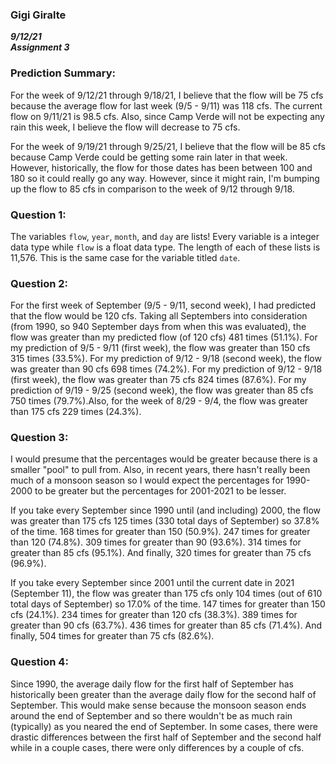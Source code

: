 ### **Gigi Giralte**
***9/12/21 \
Assignment 3***

### Prediction Summary:
For the week of 9/12/21 through 9/18/21, I believe that the flow will be 75 cfs because the average flow for last week (9/5 - 9/11) was 118 cfs. The current flow on 9/11/21 is 98.5 cfs. Also, since Camp Verde will not be expecting any rain this week, I believe the flow will decrease to 75 cfs.

For the week of 9/19/21 through 9/25/21, I believe that the flow will be 85 cfs because Camp Verde could be getting some rain later in that week. However, historically, the flow for those dates has been between 100 and 180 so it could really go any way. However, since it might rain, I'm bumping up the flow to 85 cfs in comparison to the week of 9/12 through 9/18.

### Question 1:
The variables `flow`, `year`, `month`, and `day` are lists! Every variable is a integer data type while `flow` is a float data type. The length of each of these lists is 11,576. This is the same case for the variable titled `date`.

### Question 2:
For the first week of September (9/5 - 9/11, second week), I had predicted that the flow would be 120 cfs. Taking all Septembers into consideration (from 1990, so 940 September days from when this was evaluated), the flow was greater than my predicted flow (of 120 cfs) 481 times (51.1%). For my prediction of 9/5 - 9/11 (first week), the flow was greater than 150 cfs 315 times (33.5%). For my prediction of 9/12 - 9/18 (second week), the flow was greater than 90 cfs 698 times (74.2%). For my prediction of 9/12 - 9/18 (first week), the flow was greater than 75 cfs 824 times (87.6%). For my prediction of 9/19 - 9/25 (second week), the flow was greater than 85 cfs 750 times (79.7%).Also, for the week of 8/29 - 9/4, the flow was greater than 175 cfs 229 times (24.3%).

### Question 3:
I would presume that the percentages would be greater because there is a smaller "pool" to pull from. Also, in recent years, there hasn't really been much of a monsoon season so I would expect the percentages for 1990-2000 to be greater but the percentages for 2001-2021 to be lesser.

If you take every September since 1990 until (and including) 2000, the flow was greater than 175 cfs 125 times (330 total days of September) so 37.8% of the time. 168 times for greater than 150 (50.9%). 247 times for greater than 120 (74.8%). 309 times for greater than 90 (93.6%). 314 times for greater than 85 cfs (95.1%). And finally, 320 times for greater than 75 cfs (96.9%).

If you take every September since 2001 until the current date in 2021 (September 11), the flow was greater than 175 cfs only 104 times (out of 610 total days of September) so 17.0% of the time. 147 times for greater than 150 cfs (24.1%). 234 times for greater than 120 cfs (38.3%). 389 times for greater than 90 cfs (63.7%). 436 times for greater than 85 cfs (71.4%). And finally, 504 times for greater than 75 cfs (82.6%).

### Question 4:
Since 1990, the average daily flow for the first half of September has historically been greater than the average daily flow for the second half of September. This would make sense because the monsoon season ends around the end of September and so there wouldn't be as much rain (typically) as you neared the end of September. In some cases, there were drastic differences between the first half of September and the second half while in a couple cases, there were only differences by a couple of cfs.
